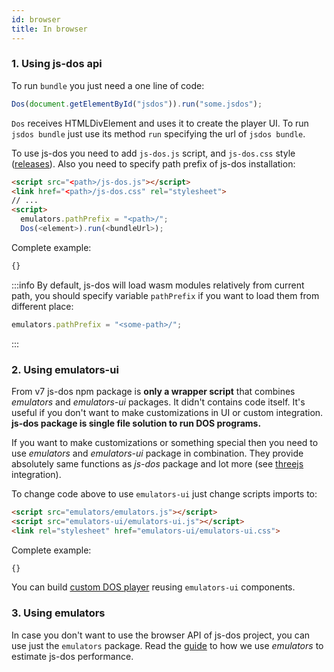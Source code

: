 ```yaml
---
id: browser
title: In browser
---
```


### 1. Using js-dos api

To run `bundle` you just need a one line of code:

```js
Dos(document.getElementById("jsdos")).run("some.jsdos");
```

`Dos` receives HTMLDivElement and uses it to create the player UI. To run `jsdos bundle`
just use its method `run` specifying the url of `jsdos bundle`.

To use js-dos you need to add `js-dos.js` script, and `js-dos.css` style ([releases](releases)).
Also you need to specify path prefix of js-dos installation:

```html
<script src="<path>/js-dos.js"></script>
<link href="<path>/js-dos.css" rel="stylesheet">
// ...
<script>
  emulators.pathPrefix = "<path>/";
  Dos(<element>).run(<bundleUrl>);
```

Complete example:

```html title="examples/dos.html"
{}
```

:::info
By default, js-dos will load wasm modules relatively from current path,
you should specify variable `pathPrefix` if you want to load them from different place:
```js
emulators.pathPrefix = "<some-path>/";
```
:::


###  2. Using emulators-ui

From v7 js-dos npm package is **only a wrapper script** that combines *emulators* and *emulators-ui* packages. It didn't contains
code itself. It's useful if you don't want to make customizations in UI or custom integration. **js-dos package is single
file solution to run DOS programs.**

If you want to make customizations or something special then you need to use *emulators* and  *emulators-ui* package in combination.
They provide absolutely same functions as *js-dos* package and lot more (see [threejs](threejs) integration).

To change code above to use `emulators-ui` just change scripts imports to:
```html
<script src="emulators/emulators.js"></script>
<script src="emulators-ui/emulators-ui.js"></script>
<link rel="stylesheet" href="emulators-ui/emulators-ui.css">
```


Complete example:

```html title="examples/ui-dos.html"
{}
```

You can build [custom DOS player](ui-digger) reusing `emulators-ui` components.

###  3. Using emulators

In case you don't want to use the browser API of js-dos project, you can use just the `emulators` package. Read the [guide](estimating-performance.md) to how we use *emulators* to estimate js-dos performance.
